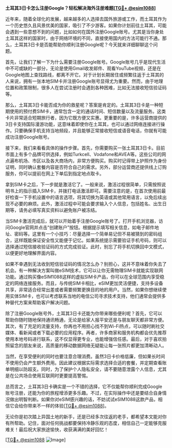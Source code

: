 **土耳其3日卡怎么注册Google？轻松解决海外注册难题[[TG💪+ @esim1088](https://t.me/s/esim1088)]**

近年来，随着全球化的发展，越来越多的人选择去国外旅游或工作，而土耳其作为一个历史悠久且风景优美的国家，吸引了不少游客。如果你计划前往土耳其，可能会遇到一些意想不到的问题，比如如何在国外注册Google账号。尤其是当你身处土耳其这样的国家时，由于网络环境的不同，直接使用国内的方法可能行不通。那么，土耳其3日卡是否能帮助你顺利注册Google呢？今天就来详细聊聊这个问题。

首先，让我们了解一下为什么需要注册Google账号。Google账号几乎是现代生活中不可或缺的一部分，无论是使用Gmail收发邮件、观看YouTube视频，还是在Google地图上查找路线，都离不开它。对于计划长期居住或频繁往返于土耳其的人来说，拥有一张本地SIM卡并注册Google账号显得尤为重要。然而，由于地理位置和政策限制，很多人在尝试注册时会遇到各种困难，比如无法接收短信验证码等。

那么，土耳其3日卡能否成为你的救星呢？答案是肯定的。土耳其3日卡是一种短期使用的预付费SIM卡，通常包含一定的通话时间、短信数量以及流量服务。这类卡片非常适合短期旅行者，因为它既方便又实惠。更重要的是，许多运营商提供的3日卡支持国际漫游功能，这意味着即使你在土耳其，也可以通过网络连接进行操作。只要确保手机支持当地频段，并且能够正常接收短信或语音电话，你就有可能成功注册Google账号。

接下来，我们来看看具体的操作步骤。首先，你需要购买一张土耳其3日卡。目前市面上有多个品牌可供选择，例如Turkcell、Vodafone和AVEA等。这些公司的网点遍布机场、市区以及各大商场内，非常方便购买。购买时记得带上护照作为身份证明，同时确认套餐内容是否符合自己的需求。另外，部分运营商还提供线上订购服务，你可以提前在网上下单后到指定地点取卡。

拿到SIM卡之后，下一步就是激活它了。一般来说，激活过程很简单，只需按照说明书上的指示插入SIM卡，并拨打电话激活即可。需要注意的是，在首次使用前最好检查一下手机设置中的语言选项，将其切换为英语或其他常用语言，以免后续出现不必要的麻烦。此外，激活过程中可能会要求输入个人信息，包括姓名、出生日期等，请务必填写真实资料以避免账户被冻结。

当SIM卡激活完成后，就可以开始着手注册Google账号了。打开手机浏览器，访问Google官网并点击“创建账户”按钮。根据提示填写相关信息，如电子邮件地址、密码等。这里有一个小技巧：尽量选择一个简单易记但不易被猜到的密码组合，这样既能保证安全性又能便于记忆。如果系统提示需要验证手机号码，则可以选择通过短信接收验证码的方式完成验证。此时，别忘了将手机切换回中文模式，以便更好地理解界面内容。

如果不幸遇到无法收到短信验证码的情况怎么办？别担心，这并不意味着你失去了机会。有一种解决方案叫做eSIM技术，它可以让你无需物理SIM卡就能实现联网功能。通过购买像eSIM1088这样的虚拟SIM卡产品，你可以在全球范围内享受稳定的网络连接服务。而且，与传统SIM卡相比，eSIM更加灵活便捷，支持多设备共享，非常适合经常出差或者需要频繁更换目的地的用户。当然，如果你想继续使用实体SIM卡，也可以考虑联系当地的电信公司寻求技术支持，他们通常会提供多种替代方案来帮助客户解决问题。

除了注册Google账号外，土耳其3日卡还能为你带来哪些便利呢？首先，它可以帮助你随时随地保持通讯畅通，无论是给家人报平安还是与朋友聊天都非常方便。其次，有了充足的流量支持，你再也不用担心找不到Wi-Fi热点，可以随时刷社交媒体、看新闻或者下载必要的应用程序。再者，许多商家和服务机构都会优先推荐使用本地号码进行联系，这不仅显得更专业，也能增强信任感。最后，对于喜欢拍照留念的朋友来说，高质量的移动数据网络无疑能让每一张照片都更加清晰动人。

当然，在享受便利的同时也要注意合理消费。虽然3日卡价格低廉，但如果长时间不使用仍会产生额外费用。因此建议根据实际需求选择合适的套餐，并定期查看账单明细以防超支。同时，为了保护个人隐私安全，请不要随意泄露个人信息，尤其是在公共场合使用互联网时更要提高警惕。

总而言之，土耳其3日卡确实是一个不错的选择，它不仅能帮你顺利完成Google账号注册，还能为你的旅程增添更多乐趣。不过，在实际操作中还是要结合自身情况做出明智判断。如果你对eSIM感兴趣的话，不妨试试eSIM1088这款产品，相信它会给你带来不一样的体验[[TG💪+ @esim1088](https://t.me/s/esim1088)]。

无论你是初次踏上异国土地的新手，还是已经多次往返的老手，都希望本文能对你有所帮助。记住，面对任何挑战都要保持冷静乐观的态度，相信自己一定能够克服难关！最后祝大家旅途愉快，收获满满的美好回忆！

[[TG💪+ @esim1088](https://t.me/s/esim1088) ![Image](https://i.postimg.cc/4NQfJmqS/Snipaste-2025-05-13-00-14-12.png)]